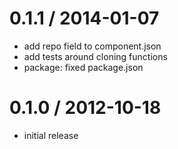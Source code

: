 
0.1.1 / 2014-01-07
==================

 * add repo field to component.json
 * add tests around cloning functions
 * package: fixed package.json

0.1.0 / 2012-10-18
==================

  * initial release
